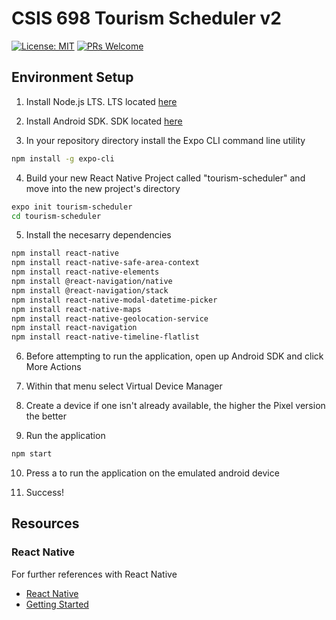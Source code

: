 # CSIS 698 Tourism Scheduler v2

[![License: MIT](https://img.shields.io/badge/License-MIT-yellow.svg)](https://opensource.org/licenses/MIT)
[![PRs Welcome](https://img.shields.io/badge/PRs-welcome-brightgreen.svg?style=flat-square)](http://makeapullrequest.com)

## Environment Setup

1. Install Node.js LTS. LTS located [here](https://nodejs.org/en/download/)

2. Install Android SDK. SDK located [here](https://developer.android.com/studio)

3. In your repository directory install the Expo CLI command line utility

```bash 
npm install -g expo-cli 
```

4. Build your new React Native Project called "tourism-scheduler" and move into the new project's directory

```bash
expo init tourism-scheduler
cd tourism-scheduler
```

5. Install the necesarry dependencies

```bash
npm install react-native
npm install react-native-safe-area-context
npm install react-native-elements
npm install @react-navigation/native
npm install @react-navigation/stack
npm install react-native-modal-datetime-picker
npm install react-native-maps
npm install react-native-geolocation-service
npm install react-navigation
npm install react-native-timeline-flatlist
```
6. Before attempting to run the application, open up Android SDK and click More Actions

7. Within that menu select Virtual Device Manager

8. Create a device if one isn't already available, the higher the Pixel version the better

9. Run the application
```bash
npm start
```

10. Press a to run the application on the emulated android device

11. Success!

## Resources

### React Native

For further references with React Native

- [React Native](https://reactnative.dev/)
- [Getting Started](https://reactnative.dev/docs/getting-started)